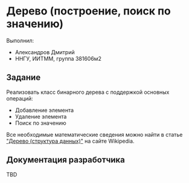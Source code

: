 # Дерево (построение, поиск по значению)

Выполнил:

 - Александров Дмитрий
 - ННГУ, ИИТММ, группа 381606м2

## Задание

Реализовать класс бинарного дерева с поддержкой основных операций:

 - Добавление элемента
 - Удаление элемента
 - Поиск по значению

Все необходимые математические сведения можно найти в статье
["Дерево (структура данных)"][tree] на сайте Wikipedia.

## Документация разработчика

TBD

<!-- LINKS -->

[tree]: https://ru.wikipedia.org/wiki/%D0%94%D0%B5%D1%80%D0%B5%D0%B2%D0%BE_(%D1%81%D1%82%D1%80%D1%83%D0%BA%D1%82%D1%83%D1%80%D0%B0_%D0%B4%D0%B0%D0%BD%D0%BD%D1%8B%D1%85)